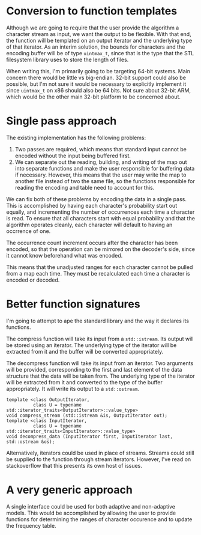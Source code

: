 # Conversion to function templates
Although we are going to require that the user provide the algorithm a character
stream as input, we want the output to be flexible. With that end, the function
will be templated on an output iterator and the underlying type of that
iterator. As an interim solution, the bounds for characters and the encoding
buffer will be of type `uintmax_t`, since that is the type that the STL
filesystem library uses to store the length of files.

When writing this, I'm primarily going to be targeting 64-bit systems. Main
concern there would be little vs big-endian. 32-bit support could also be
possible, but I'm not sure it would be necessary to explicitly implement it
since `uintmax_t` on x86 should also be 64 bits. Not sure about 32-bit ARM,
which would be the other main 32-bit platform to be concerned about.

# Single pass approach
The existing implementation has the following problems:
1. Two passes are required, which means that standard input cannot be encoded
   without the input being buffered first.
2. We can separate out the reading, building, and writing of the map out into
   separate functions and make the user responsible for buffering data if
   necessary. However, this means that the user may write the map to another
   file instead of two the same file, so the functions responsible for reading
   the encoding and table need to account for this.

We can fix both of these problems by encoding the data in a single pass. This
is accomplished by having each character's probability start out equally, and
incrementing the number of occurrences each time a character is read. To ensure
that all characters start with equal probability and that the algorithm
operates cleanly, each character will default to having an occrrence of one.

The occurrence count increment occurs after the character has been encoded, so
that the operation can be mirrored on the decoder's side, since it cannot know
beforehand what was encoded.

This means that the unadjusted ranges for each character cannot be pulled from
a map each time. They must be recalculated each time a character is encoded or
decoded.

# Better function signatures
I'm going to attempt to ape the standard library and the way it declares its
functions.

The compress function will take its input from a `std::istream`. Its output will
be stored using an iterator. The underlying type of the iterator will be
extracted from it and the buffer will be converted appropriately.

The decompress function will take its input from an iterator. Two arguments will
be provided, corresponding to the first and last element of the data structure
that the data will be taken from. The underlying type of the iterator will be
extracted from it and converted to the type of the buffer appropriately. It will
write its output to a `std::ostream`.

```
template <class OutputIterator,
          class U = typename std::iterator_traits<OutputIterator>::value_type>
void compress_stream (std::istream &is, OutputIterator out);
template <class InputIterator,
          class U = typename std::iterator_traits<InputIterator>::value_type>
void decompress_data (InputIterator first, InputIterator last, std::ostream &os);
```

Alternatively, iterators could be used in place of streams. Streams could still
be supplied to the function through stream iterators. However, I've read on
stackoverflow that this presents its own host of issues.

# A very generic approach
A single interface could be used for both adaptive and non-adaptive models.
This would be accomplished by allowing the user to provide functions for
determining the ranges of character occurence and to update the frequency table.

